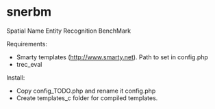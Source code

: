 # snerbm
Spatial Name Entity Recognition BenchMark

Requirements:
 - Smarty templates (http://www.smarty.net). Path to set in config.php
 - trec_eval

Install:
 - Copy config_TODO.php and rename it config.php
 - Create templates_c folder for compiled templates.
